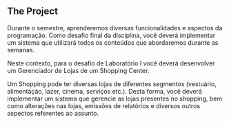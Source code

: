 ## The Project 

Durante o semestre, aprenderemos diversas funcionalidades e aspectos da programação. Como desafio final da disciplina, você deverá implementar um sistema que utilizará todos os conteúdos que abordaremos durante as semanas.

Neste contexto, para o desafio de Laboratório I você deverá desenvolver um Gerenciador de Lojas de um Shopping Center.

Um Shopping pode ter diversas lojas de diferentes segmentos (vestuário, alimentação, lazer, cinema, serviços etc.). Desta forma, você deverá implementar um sistema que gerencie as lojas presentes no shopping, bem como alterações nas lojas, emissões de relatórios e diversos outros aspectos referentes ao assunto.
